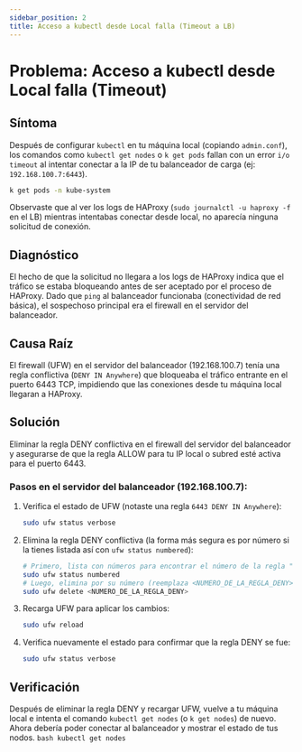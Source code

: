 ```yaml
---
sidebar_position: 2
title: Acceso a kubectl desde Local falla (Timeout a LB)
---
```


# Problema: Acceso a kubectl desde Local falla (Timeout)

## Síntoma

Después de configurar `kubectl` en tu máquina local (copiando `admin.conf`), los comandos como `kubectl get nodes` o `k get pods` fallan con un error `i/o timeout` al intentar conectar a la IP de tu balanceador de carga (ej: `192.168.100.7:6443`).

```bash
k get pods -n kube-system
```
Observaste que al ver los logs de HAProxy (`sudo journalctl -u haproxy -f` en el LB) mientras intentabas conectar desde local, no aparecía ninguna solicitud de conexión.

## Diagnóstico
El hecho de que la solicitud no llegara a los logs de HAProxy indica que el tráfico se estaba bloqueando antes de ser aceptado por el proceso de HAProxy. Dado que `ping` al balanceador funcionaba (conectividad de red básica), el sospechoso principal era el firewall en el servidor del balanceador.

## Causa Raíz
El firewall (UFW) en el servidor del balanceador (192.168.100.7) tenía una regla conflictiva (`DENY IN Anywhere`) que bloqueaba el tráfico entrante en el puerto 6443 TCP, impidiendo que las conexiones desde tu máquina local llegaran a HAProxy.

## Solución
Eliminar la regla DENY conflictiva en el firewall del servidor del balanceador y asegurarse de que la regla ALLOW para tu IP local o subred esté activa para el puerto 6443.

### Pasos en el servidor del balanceador (192.168.100.7):

1. Verifica el estado de UFW (notaste una regla `6443 DENY IN Anywhere`):
    ```bash
    sudo ufw status verbose
    ```
2. Elimina la regla DENY conflictiva (la forma más segura es por número si la tienes listada así con `ufw status numbered`):
     ```bash
    # Primero, lista con números para encontrar el número de la regla "6443 DENY IN Anywhere"
    sudo ufw status numbered
    # Luego, elimina por su número (reemplaza <NUMERO_DE_LA_REGLA_DENY>)
    sudo ufw delete <NUMERO_DE_LA_REGLA_DENY>
    ```
3. Recarga UFW para aplicar los cambios:
    ```bash
    sudo ufw reload
    ```
4. Verifica nuevamente el estado para confirmar que la regla DENY se fue:
    ```bash
    sudo ufw status verbose
    ```
## Verificación
Después de eliminar la regla DENY y recargar UFW, vuelve a tu máquina local e intenta el comando `kubectl get nodes` (o `k get nodes`) de nuevo. Ahora debería poder conectar al balanceador y mostrar el estado de tus nodos.
    ```bash
    kubectl get nodes
    ```

